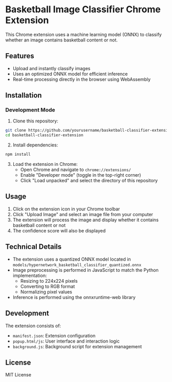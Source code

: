 # Basketball Image Classifier Chrome Extension

This Chrome extension uses a machine learning model (ONNX) to classify whether an image contains basketball content or not.

## Features

- Upload and instantly classify images
- Uses an optimized ONNX model for efficient inference
- Real-time processing directly in the browser using WebAssembly

## Installation

### Development Mode

1. Clone this repository:
```bash
git clone https://github.com/yourusername/basketball-classifier-extension.git
cd basketball-classifier-extension
```

2. Install dependencies:
```bash
npm install
```

3. Load the extension in Chrome:
   - Open Chrome and navigate to `chrome://extensions/`
   - Enable "Developer mode" (toggle in the top-right corner)
   - Click "Load unpacked" and select the directory of this repository

## Usage

1. Click on the extension icon in your Chrome toolbar
2. Click "Upload Image" and select an image file from your computer
3. The extension will process the image and display whether it contains basketball content or not
4. The confidence score will also be displayed

## Technical Details

- The extension uses a quantized ONNX model located in `models/hypernetwork_basketball_classifier_quantized.onnx`
- Image preprocessing is performed in JavaScript to match the Python implementation:
  - Resizing to 224x224 pixels
  - Converting to RGB format
  - Normalizing pixel values
- Inference is performed using the onnxruntime-web library

## Development

The extension consists of:
- `manifest.json`: Extension configuration
- `popup.html/js`: User interface and interaction logic
- `background.js`: Background script for extension management

## License

MIT License 